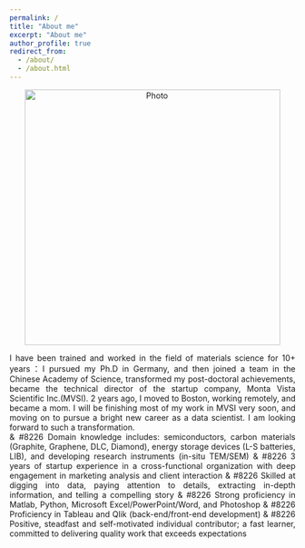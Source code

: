 ```yaml
---
permalink: /
title: "About me"
excerpt: "About me"
author_profile: true
redirect_from: 
  - /about/
  - /about.html
---
```


<p align="center">
  <img src="https://xi-n-yi.github.io/mysite/files/xi-n-yi_img.JPG?raw=true" alt="Photo" style="width: 450px;"/> 
</p>
<p style="text-align:justify">
I have been trained and worked in the field of materials science for 10+ years：I pursued my Ph.D in Germany, and then joined a team in the Chinese Academy of Science, transformed my post-doctoral achievements, became the technical director of the startup company, Monta Vista Scientific Inc.(MVSI). 2 years ago, I moved to Boston, working remotely, and became a mom. I will be finishing most of my work in MVSI very soon, and moving on to pursue a bright new career as a data scientist. I am looking forward to such a transformation.
<Br>
& #8226 Domain knowledge includes: semiconductors, carbon materials (Graphite, Graphene, DLC, Diamond), energy storage devices (L-S batteries, LIB), and developing research instruments (in-situ TEM/SEM) 
& #8226 3 years of startup experience in a cross-functional organization with deep engagement in marketing analysis and client interaction 
& #8226 Skilled at digging into data, paying attention to details, extracting in-depth information, and telling a compelling story 
& #8226 Strong proficiency in Matlab, Python, Microsoft Excel/PowerPoint/Word, and Photoshop
& #8226 Proficiency in Tableau and Qlik (back-end/front-end development)
& #8226 Positive, steadfast and self-motivated individual contributor; a fast learner, committed to delivering quality work that exceeds expectations
</p>

